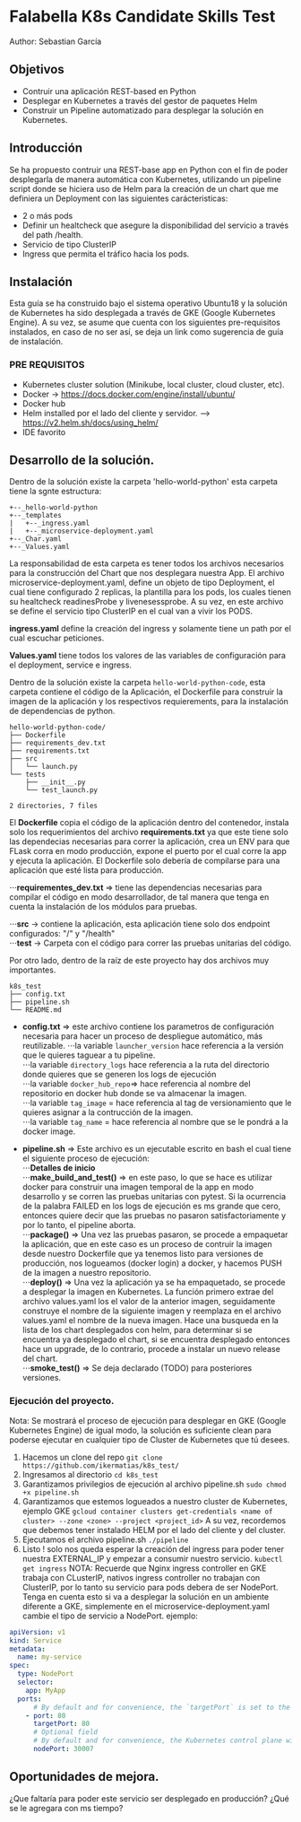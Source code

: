 # Falabella K8s Candidate Skills Test 
Author: Sebastian García

## Objetivos
- Contruir una aplicación REST-based en Python
- Desplegar en Kubernetes a través del gestor de paquetes Helm
- Construir un Pipeline automatizado para desplegar la solución en Kubernetes.

## Introducción 
Se ha propuesto contruir una REST-base app en Python con el fin de poder desplegarla de manera automática con Kubernetes, utilizando un pipeline script donde se hiciera uso de Helm para la creación de un chart que me definiera un Deployment con las siguientes carácteristicas:
- 2 o más pods
- Definir un healtcheck que asegure la disponibilidad del servicio a través del path /health.
- Servicio de tipo ClusterIP
- Ingress que permita el tráfico hacia los pods.

## Instalación

Esta guía se ha construido bajo el sistema operativo Ubuntu18 y la solución de Kubernetes ha sido desplegada a través de GKE (Google Kubernetes Engine).
A su vez, se asume que cuenta con los siguientes pre-requisitos instalados, en caso de no ser así, se deja un link como sugerencia de guía de instalación.

### PRE REQUISITOS
- Kubernetes cluster solution (Minikube, local cluster, cloud cluster, etc).
- Docker -> https://docs.docker.com/engine/install/ubuntu/
- Docker hub
- Helm installed por el lado del cliente y servidor. --> https://v2.helm.sh/docs/using_helm/
- IDE favorito

## Desarrollo de la solución.

Dentro de la solución existe la carpeta 'hello-world-python' esta carpeta tiene la sgnte estructura:  
```
+--_hello-world-python
+--_templates
|   +--_ingress.yaml
|   +--_microservice-deployment.yaml
+--_Char.yaml
+--_Values.yaml  
````

La responsabilidad de esta carpeta es tener todos los archivos necesarios para la construcción del Chart que nos desplegara nuestra App.
El archivo microservice-deployment.yaml, define un objeto de tipo Deployment, el cual tiene configurado 2 replicas, la plantilla para los pods, los cuales tienen su healtcheck readinesProbe y livenesessprobe. A su vez, en este archivo se define el servicio tipo ClusterIP en el cual van a vivir los PODS.

**ingress.yaml** define la creación del ingress y solamente tiene un path por el cual escuchar peticiones.

**Values.yaml** tiene todos los valores de las variables de configuración para el deployment, service e ingress.  

Dentro de la solución existe la carpeta `hello-world-python-code`, esta carpeta contiene el código de la Aplicación, el Dockerfile para construir la imagen de la aplicación y los respectivos requierements, para la instalación de dependencias de python.
```
hello-world-python-code/
├── Dockerfile
├── requirements_dev.txt
├── requirements.txt
├── src
│   └── launch.py
└── tests
    ├── __init__.py
    └── test_launch.py

2 directories, 7 files
```

El **Dockerfile** copia el código de la aplicación dentro del contenedor, instala solo los requerimientos del archivo **requirements.txt** ya que este tiene solo las dependecias necesarias para correr la aplicación, crea un ENV para que FLask corra en modo producción, expone el puerto por el cual corre la app y ejecuta la aplicación. El Dockerfile solo debería de compilarse para una aplicación que esté lista para producción.     

⋅⋅⋅**requirementes_dev.txt** => tiene las dependencias necesarias para compilar el código en modo desarrollador, de tal manera que tenga en cuenta la instalación de los módulos para pruebas.  

⋅⋅⋅**src** -> contiene la aplicación, esta aplicación tiene solo dos endpoint configurados: "/" y "/health"  
⋅⋅⋅**test** -> Carpeta con el código para correr las pruebas unitarias del código.  

Por otro lado, dentro de la raíz de este proyecto hay dos archivos muy importantes.
```
k8s_test
├── config.txt
├── pipeline.sh
└── README.md
```

- **config.txt** => este archivo contiene los parametros de configuración necesaria para hacer un proceso de despliegue automático, más reutilizable.
⋅⋅⋅la variable `launcher_version` hace referencia a la versión que le quieres taguear a tu pipeline.  
⋅⋅⋅la variable `directory_logs` hace referencia a la ruta del directorio donde quieres que se generen los logs de ejecución  
⋅⋅⋅la variable `docker_hub_repo`=> hace referencia al nombre del repositorio en docker hub donde se va almacenar la imagen.  
⋅⋅⋅la variable `tag_image` = hace referencia al tag de versionamiento que le quieres asignar a la contrucción de la imagen.  
⋅⋅⋅la variable `tag_name` = hace referencia al nombre que se le pondrá a la docker image.  

- **pipeline.sh** => Este archivo es un ejecutable escrito en bash el cual tiene el siguiente proceso de ejecución:  
⋅⋅⋅**Detalles de inicio**  
⋅⋅⋅**make_build_and_test()** => en este paso, lo que se hace es utilizar docker para construir una imagen temporal de la app en modo desarrollo y se corren las pruebas unitarias con pytest. Si la ocurrencia de la palabra FAILED en los logs de ejecución es ms grande que cero, entonces quiere decir que las pruebas no pasaron satisfactoriamente y por lo tanto, el pipeline aborta.  
⋅⋅⋅**package()** => Una vez las pruebas pasaron, se procede a empaquetar la aplicación, que en este caso es un proceso de contruir la imagen desde nuestro Dockerfile que ya tenemos listo para versiones de producción, nos logueamos (docker login) a docker, y hacemos PUSH de la imagen a nuestro repositorio.  
⋅⋅⋅**deploy()** => Una vez la aplicación ya se ha empaquetado, se procede a desplegar la imagen en Kubernetes. La función primero extrae del archivo values.yaml los el valor de la anterior imagen, seguidamente construye el nombre de la siguiente imagen y reemplaza en el archivo values.yaml el nombre de la nueva imagen. 
Hace una busqueda en la lista de los chart desplegados con helm, para determinar si se encuentra ya desplegado el chart, si se encuentra desplegado entonces hace un upgrade, de lo contrario, procede a instalar un nuevo release del chart.  
⋅⋅⋅**smoke_test()** => Se deja declarado (TODO) para posteriores versiones.

### Ejecución del proyecto.

Nota: Se mostrará el proceso de ejecución para desplegar en GKE (Google Kubernetes Engine) de igual modo, la solución es suficiente clean para poderse ejecutar en cualquier tipo de Cluster de Kubernetes que tú desees.

1. Hacemos un clone del repo ```git clone https://github.com/ikermatias/k8s_test/```
2. Ingresamos al directorio ```cd k8s_test```
3. Garantizamos privilegios de ejecución al archivo pipeline.sh ```sudo chmod +x pipeline.sh```
3. Garantizamos que estemos logueados a nuestro cluster de Kubernetes, ejemplo GKE ```gcloud container clusters get-credentials <name of cluster> --zone <zone> --project <project_id>``` A su vez, recordemos que debemos tener instalado HELM por el lado del cliente y del cluster.
4. Ejecutamos el archivo pipeline.sh ```./pipeline```
5. Listo ! solo nos queda esperar la creación del ingress para poder tener nuestra EXTERNAL_IP y empezar a consumir nuestro servicio.
```kubectl get ingress```
NOTA: Recuerde que Nginx ingress controller en GKE trabaja con CLusterIP, nativos ingress controller no trabajan con ClusterIP, por lo tanto su servicio para pods debera de ser NodePort. Tenga en cuenta esto si va a desplegar la solución en un ambiente diferente a GKE, simplemente en el microservice-deployment.yaml cambie el tipo de servicio a NodePort. ejemplo:
```yaml
apiVersion: v1
kind: Service
metadata:
  name: my-service
spec:
  type: NodePort
  selector:
    app: MyApp
  ports:
      # By default and for convenience, the `targetPort` is set to the same value as the `port` field.
    - port: 80
      targetPort: 80
      # Optional field
      # By default and for convenience, the Kubernetes control plane will allocate a port from a range (default: 30000-32767)
      nodePort: 30007
```


## Oportunidades de mejora.

¿Que faltaría para poder este servicio ser desplegado en producción?
¿Qué se le agregara con ms tiempo?
